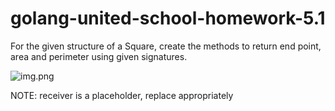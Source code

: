# golang-united-school-homework-5.1

For the given structure of a Square, create the methods to return end point, area and perimeter using given signatures.

![img.png](img.png)

NOTE: receiver is a placeholder, replace appropriately
